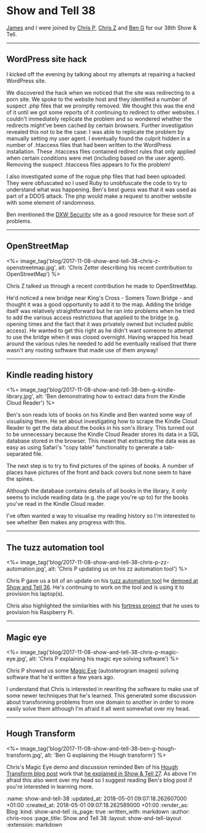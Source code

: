 Show and Tell 38
================

[James][james-mead] and I were joined by [Chris P][chris-patuzzo], [Chris Z][chris-zetter] and [Ben G][ben-griffiths] for our 38th Show & Tell.

[james-mead]: /james-mead
[chris-patuzzo]: http://chris.patuzzo.co.uk/
[chris-zetter]: https://chriszetter.com/
[ben-griffiths]: https://twitter.com/beng

---

## WordPress site hack

I kicked off the evening by talking about my attempts at repairing a hacked WordPress site.

We discovered the hack when we noticed that the site was redirecting to a porn site. We spoke to the website host and they identified a number of suspect .php files that we promptly removed. We thought this was the end of it until we got some reports of it continuing to redirect to other websites. I couldn't immediately replicate the problem and so wondered whether the redirects might've been cached by certain browsers. Further investigation revealed this not to be the case: I was able to replicate the problem by manually setting my user agent. I eventually found the culprit hidden in a number of .htaccess files that had been written to the WordPress installation. These .htaccess files contained redirect rules that only applied when certain conditions were met (including based on the user agent). Removing the suspect .htaccess files appears to fix the problem!

I also investigated some of the rogue php files that had been uploaded. They were obfuscated so I used Ruby to unobfuscate the code to try to understand what was happening. Ben's best guess was that it was used as part of a DDOS attack. The php would make a request to another website with some element of randomness.

Ben mentioned the [DXW Security][dxw-security] site as a good resource for these sort of problems.

[dxw-security]: https://security.dxw.com/

---

## OpenStreetMap

<%= image_tag('blog/2017-11-08-show-and-tell-38-chris-z-openstreetmap.jpg', alt: 'Chris Zetter describing his recent contribution to OpenStreetMap') %>

Chris Z talked us through a recent contribution he made to OpenStreetMap.

He'd noticed a new bridge near King's Cross - Somers Town Bridge - and thought it was a good opportunity to add it to the map. Adding the bridge itself was relatively straightforward but he ran into problems when he tried to add the various access restrictions that applied to the bridge (e.g. opening times and the fact that it was privately owned but included public access). He wanted to get this right as he didn't want someone to attempt to use the bridge when it was closed overnight. Having wrapped his head around the various rules he needed to add he eventually realised that there wasn't any routing software that made use of them anyway!

---

## Kindle reading history

<%= image_tag('blog/2017-11-08-show-and-tell-38-ben-g-kindle-library.jpg', alt: 'Ben demonstrating how to extract data from the Kindle Cloud Reader') %>

Ben's son reads lots of books on his Kindle and Ben wanted some way of visualising them. He set about investigating how to scrape the Kindle Cloud Reader to get the data about the books in his son's library. This turned out to be unnecessary because the Kindle Cloud Reader stores its data in a SQL database stored in the browser. This meant that extracting the data was as easy as using Safari's "copy table" functionality to generate a tab-separated file.

The next step is to try to find pictures of the spines of books. A number of places have pictures of the front and back covers but none seem to have the spines.

Although the database contains details of all books in the library, it only seems to include reading data (e.g. the page you're up to) for the books you've read in the Kindle Cloud reader.

I've often wanted a way to visualise my reading history so I'm interested to see whether Ben makes any progress with this.

---

## The tuzz automation tool

<%= image_tag('blog/2017-11-08-show-and-tell-38-chris-p-zz-automation.jpg', alt: 'Chris P updating us on his zz automation tool') %>

Chris P gave us a bit of an update on his [tuzz automation tool][tuzz-zz] he [demoed at Show and Tell 36][tuzz-show-and-tell-36]. He's continuing to work on the tool and is using it to provision his laptop(s).

Chris also highlighted the similarities with his [fortress project][tuzz-fortress] that he uses to provision his Raspberry Pi.

[tuzz-fortress]: https://github.com/tuzz/fortress
[tuzz-show-and-tell-36]: show-and-tell-36#machine-automation
[tuzz-zz]: https://github.com/tuzz/zz

---

## Magic eye

<%= image_tag('blog/2017-11-08-show-and-tell-38-chris-p-magic-eye.jpg', alt: 'Chris P explaining his magic eye solving software') %>

Chris P showed us some [Magic Eye][tuzz-magic-eye] (autosterogram images) solving software that he'd written a few years ago.

I understand that Chris is interested in rewriting the software to make use of some newer techniques that he's learned. This generated some discussion about transforming problems from one domain to another in order to more easily solve them although I'm afraid it all went somewhat over my head.

[tuzz-magic-eye]: https://github.com/tuzz/magic_eye

---

## Hough Transform

<%= image_tag('blog/2017-11-08-show-and-tell-38-ben-g-hough-transform.jpg', alt: 'Ben G explaining the Hough transform') %>

Chris's Magic Eye demo and discussion reminded Ben of his [Hough Transform blog post][beng-hough-transform-blog-post] work that [he explained in Show & Tell 27][beng-show-and-tell-27]. As above I'm afraid this also went over my head so I suggest reading Ben's blog post if you're interested in learning more.

[beng-hough-transform-blog-post]: https://techbelly.github.io/writing/Hough-Transform/
[beng-show-and-tell-27]: /show-and-tell-27#ben-g---blog-posts-and-distractions

:name: show-and-tell-38
:updated_at: 2018-05-01 09:07:18.262607000 +01:00
:created_at: 2018-05-01 09:07:18.262589000 +01:00
:render_as: Blog
:kind: show-and-tell
:is_page: true
:written_with: markdown
:author: chris-roos
:page_title: Show and Tell 38
:layout: show-and-tell-layout
:extension: markdown
